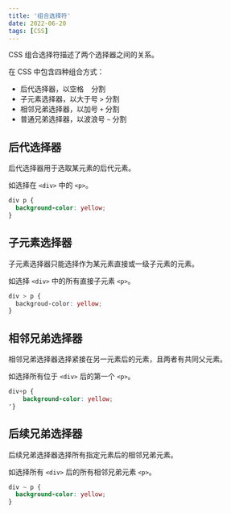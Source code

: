 ```yaml
---
title: '组合选择符'
date: 2022-06-20
tags: [CSS]
---
```


CSS 组合选择符描述了两个选择器之间的关系。

在 CSS 中包含四种组合方式：

- 后代选择器，以空格 ` ` 分割
- 子元素选择器，以大于号 `>` 分割
- 相邻兄弟选择器，以加号 `+` 分割
- 普通兄弟选择器，以波浪号 `~` 分割

## 后代选择器

后代选择器用于选取某元素的后代元素。

如选择在 `<div>` 中的 `<p>`。

```css
div p {
  background-color: yellow;
}
```

## 子元素选择器

子元素选择器只能选择作为某元素直接或一级子元素的元素。

如选择 `<div>` 中的所有直接子元素 `<p>`。

```css
div > p {
  backgroud-color: yellow;
}
```

## 相邻兄弟选择器

相邻兄弟选择器选择紧接在另一元素后的元素，且两者有共同父元素。

如选择所有位于 `<div>` 后的第一个 `<p>`。

```css
div+p {
    background-color: yellow;
'}
```

## 后续兄弟选择器

后续兄弟选择器选择所有指定元素后的相邻兄弟元素。

如选择所有 `<div>` 后的所有相邻兄弟元素 `<p>`。

```css
div ~ p {
  background-color: yellow;
}
```
